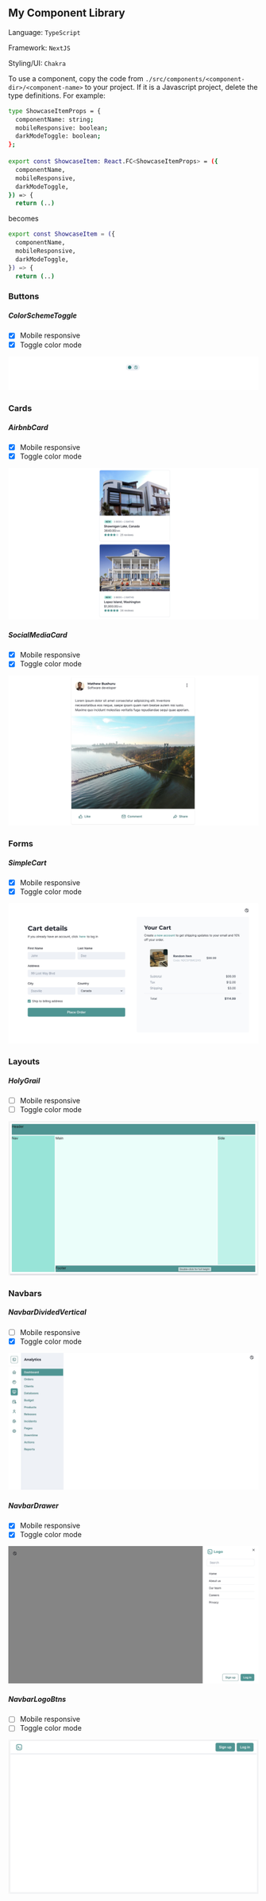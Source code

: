 ## My Component Library

Language: `TypeScript`

Framework: `NextJS`

Styling/UI: `Chakra`

To use a component, copy the code from `./src/components/<component-dir>/<component-name>` to your project. If it is a Javascript project, delete the type definitions. For example:
```sh
type ShowcaseItemProps = {
  componentName: string;
  mobileResponsive: boolean;
  darkModeToggle: boolean;
};

export const ShowcaseItem: React.FC<ShowcaseItemProps> = ({
  componentName,
  mobileResponsive,
  darkModeToggle,
}) => {
  return (..)
```
becomes
```sh
export const ShowcaseItem = ({
  componentName,
  mobileResponsive,
  darkModeToggle,
}) => {
  return (..)
```

### Buttons 

##### ColorSchemeToggle
- [x] Mobile responsive
- [x] Toggle color mode

![Airbnb](./docs/ColorSchemeToggle1.jpg)

### Cards 

##### AirbnbCard
- [x] Mobile responsive
- [x] Toggle color mode

![Airbnb](./docs/AirbnbCard1.jpg)

##### SocialMediaCard
- [x] Mobile responsive
- [x] Toggle color mode

![Airbnb](./docs/SocialMediaCard.jpg)

### Forms 

##### SimpleCart
- [x] Mobile responsive
- [x] Toggle color mode

![SimpleCart](./docs/SimpleCart1.jpg)

### Layouts 

##### HolyGrail
- [ ] Mobile responsive
- [ ] Toggle color mode

![HolyGrail](./docs/HolyGrail.jpg)

### Navbars 

##### NavbarDividedVertical
- [ ] Mobile responsive
- [x] Toggle color mode

![NavbarDividedVertical](./docs/NavbarDividedVertical.jpg)

##### NavbarDrawer
- [x] Mobile responsive
- [x] Toggle color mode

![NavbarDrawer](./docs/NavbarDrawer.jpg)

##### NavbarLogoBtns
- [ ] Mobile responsive
- [ ] Toggle color mode

![NavbarLogoBtns](./docs/NavbarLogoBtns.jpg)